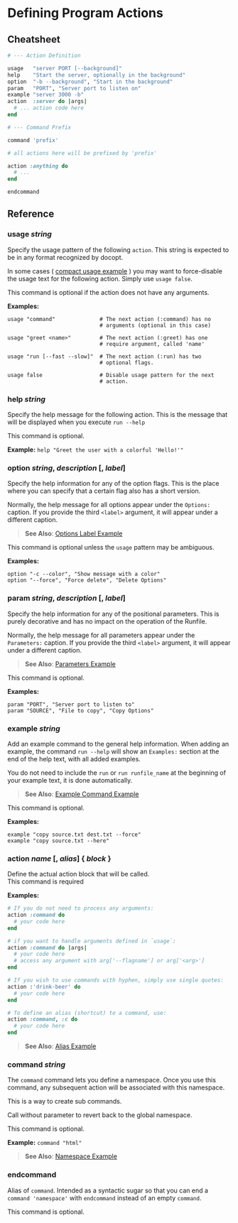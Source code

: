 # Defining Program Actions

## Cheatsheet

```ruby
# --- Action Definition

usage   "server PORT [--background]"
help    "Start the server, optionally in the background"
option  "-b --background", "Start in the background"
param   "PORT", "Server port to listen on"
example "server 3000 -b"
action  :server do |args|
  # ... action code here
end

# --- Command Prefix

command 'prefix'

# all actions here will be prefixed by 'prefix'

action :anything do
  # ...
end

endcommand
```

## Reference

### usage *string*

Specify the usage pattern of the following `action`.
This string is expected to be in any format recognized by docopt.

In some cases ( [compact usage example](https://github.com/DannyBen/runfile/blob/master/examples/l_compact_usage/Runfile) ) 
you may want to force-disable the usage text for the following action. 
Simply use `usage false`. 

This command is optional if the action does not have any arguments.

__Examples:__

```
usage "command"              # The next action (:command) has no 
                             # arguments (optional in this case)

usage "greet <name>"         # The next action (:greet) has one
                             # require argument, called 'name'

usage "run [--fast --slow]"  # The next action (:run) has two 
                             # optional flags.

usage false                  # Disable usage pattern for the next 
                             # action.
```


### help *string*

Specify the help message for the following action.
This is the message that will be displayed when you execute 
`run --help`

This command is optional.

__Example:__ `help "Greet the user with a colorful 'Hello!'"`


### option *string*, *description* [, *label*]

Specify the help information for any of the option flags.
This is the place where you can specify that a certain flag also has 
a short version.

Normally, the help message for all options appear under the `Options:`
caption. If you provide the third `<label>` argument, it will appear 
under a different caption.

> <i class='fa fa-arrow-right'></i> **See Also**: [Options Label Example](https://github.com/DannyBen/runfile/blob/master/examples/o_options_label/Runfile)

This command is optional unless the `usage` pattern may be ambiguous. 

__Examples:__

```
option "-c --color", "Show message with a color"
option "--force", "Force delete", "Delete Options"
```


### param *string*, *description* [, *label*]

Specify the help information for any of the positional parameters.
This is purely decorative and has no impact on the operation of the Runfile.

Normally, the help message for all parameters appear under the `Parameters:`
caption. If you provide the third `<label>` argument, it will appear 
under a different caption.

> <i class='fa fa-arrow-right'></i> **See Also**: [Parameters Example](https://github.com/DannyBen/runfile/blob/master/examples/u_params/Runfile)

This command is optional.

__Examples:__

```
param "PORT", "Server port to listen to"
param "SOURCE", "File to copy", "Copy Options"
```


### example *string*

Add an example command to the general help information. 
When adding an example, the command `run --help` will show an 
`Examples:` section at the end of the help text, with all added examples.

You do not need to include the `run` or `run runfile_name` at the beginning
of your example text, it is done automatically.

> <i class='fa fa-arrow-right'></i> **See Also**: [Example Command Example](https://github.com/DannyBen/runfile/blob/master/examples/q_example/Runfile)

This command is optional.

__Examples:__

```
example "copy source.txt dest.txt --force"
example "copy source.txt --here"
```


### action *name* [, *alias*] { *block* }

Define the actual action block that will be called.  
This command is required

__Examples:__


```ruby
# If you do not need to process any arguments:
action :command do 
  # your code here
end

# if you want to handle arguments defined in `usage`:
action :command do |args|
  # your code here
  # access any argument with arg['--flagname'] or arg['<arg>']
end

# If you wish to use commands with hyphen, simply use single quotes:
action :'drink-beer' do 
  # your code here
end

# To define an alias (shortcut) to a command, use:
action :command, :c do 
  # your code here
end
```
> <i class='fa fa-arrow-right'></i> **See Also**: [Alias Example](https://github.com/DannyBen/runfile/blob/master/examples/p_alias/Runfile)

### command *string*

The `command` command lets you define a namespace. Once you use this
command, any subsequent action will be associated with this namespace.

This is a way to create sub commands.

Call without parameter to revert back to the global namespace.

This command is optional.

__Example:__ `command "html"`

> <i class='fa fa-arrow-right'></i> **See Also**: [Namespace Example](https://github.com/DannyBen/runfile/blob/master/examples/f_namespace/Runfile)


### endcommand

Alias of `command`. Intended as a syntactic sugar so that you can end
a `command 'namespace'` with `endcommand` instead of an empty 
`command`.

This command is optional.

